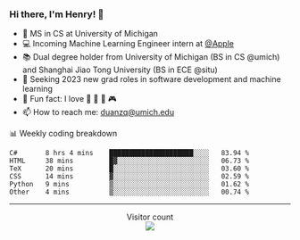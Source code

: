 ### Hi there, I'm Henry! 👋

- 🔭 MS in CS at University of Michigan
- 💻 Incoming Machine Learning Engineer intern at [@Apple](https://github.com/apple)
- 📚 Dual degree holder from University of Michigan (BS in CS @umich) and Shanghai Jiao Tong University (BS in ECE @situ)
- 🤖 Seeking 2023 new grad roles in software development and machine learning
- 🍁 Fun fact: I love 📸 🏓 🍜 🎮
- 📫 How to reach me: [duanzq@umich.edu](mailto:duanzq@umich.edu)

📊 Weekly coding breakdown
<!--START_SECTION:waka-->

```text
C#       8 hrs 4 mins    █████████████████████░░░░   83.94 %
HTML     38 mins         █▓░░░░░░░░░░░░░░░░░░░░░░░   06.73 %
TeX      20 mins         █░░░░░░░░░░░░░░░░░░░░░░░░   03.60 %
CSS      14 mins         ▓░░░░░░░░░░░░░░░░░░░░░░░░   02.59 %
Python   9 mins          ▒░░░░░░░░░░░░░░░░░░░░░░░░   01.62 %
Other    4 mins          ▒░░░░░░░░░░░░░░░░░░░░░░░░   00.74 %
```

<!--END_SECTION:waka-->

***
<p align="center"> 
  Visitor count<br>
  <img src="https://profile-counter.glitch.me/zlzq-duanzq/count.svg" />
</p>

<!-- ![Henry Duan's GitHub stats](https://github-readme-stats.vercel.app/api?username=zlzq-duanzq&show_icons=true)

![trophy](https://github-profile-trophy.vercel.app/?username=zlzq-duanzq&column=7)

[![Top Langs](https://github-readme-stats.vercel.app/api/top-langs/?username=zlzq-duanzq&layout=compact)](https://github.com/zlzq-duanzq/github-readme-stats) -->

